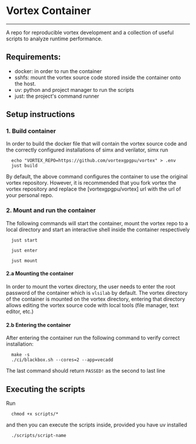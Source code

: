 # Vortex Container
---
A repo for reproducible vortex development and a collection of useful scripts to analyze runtime performance.

## Requirements:
- docker: in order to run the container
- sshfs: mount the vortex source code stored inside the container onto the host.
- uv: python and project manager to run the scripts
- just: the project's command runner

## Setup instructions
### 1. Build container

In order to build the docker file that will contain the vortex source code and the correctly configured installations of simx and verilator, simx run
```
  echo "VORTEX_REPO=https://github.com/vortexgpgpu/vortex" > .env
  just build
```

By default, the above command configures the container to use the original vortex repository. However, it is recommended that you fork vortex the vortex repository and replace the [vortexgpgpu/vortex] url with the url of your personal repo.

### 2. Mount and run the container

The following commands will start the container, mount the vortex repo to a local directory and start an interactive shell inside the container respectively

```
  just start
```
```
  just enter
```
```
  just mount
```

#### 2.a Mounting the container
In order to mount the vortex directory, the user needs to enter the root password of the container which is `vlsilab` by default.
The vortex directory of the container is mounted on the vortex directory, entering that directory allows editing the vortex source code with local tools (file manager, text editor, etc.)

#### 2.b Entering the container
After entering the container run the following command to verify correct installation:
```
  make -s
  ./ci/blackbox.sh --cores=2 --app=vecadd
```
The last command should return `PASSED!` as the second to last line

## Executing the scripts
Run
```
  chmod +x scripts/*
```
and then you can execute the scripts inside, provided you have uv installed
```
  ./scripts/script-name
```
